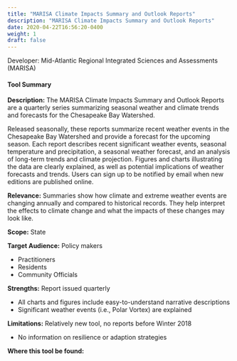 ```yaml
---
title: "MARISA Climate Impacts Summary and Outlook Reports"
description: "MARISA Climate Impacts Summary and Outlook Reports"
date: 2020-04-22T16:56:20-0400
weight: 1
draft: false
---
```

Developer: Mid-Atlantic Regional Integrated Sciences and Assessments (MARISA)

#### Tool Summary
**Description:** The MARISA Climate Impacts Summary and Outlook Reports are a quarterly series summarizing seasonal weather and climate trends and forecasts for the Chesapeake Bay Watershed.

Released seasonally, these reports summarize recent weather events in the Chesapeake Bay Watershed and provide a forecast for the upcoming season. Each report describes recent significant weather events, seasonal temperature and precipitation, a seasonal weather forecast, and an analysis of long-term trends and climate projection. Figures and charts illustrating the data are clearly explained, as well as potential implications of weather forecasts and trends. Users can sign up to be notified by email when new editions are published online.

**Relevance:** Summaries show how climate and extreme weather events are changing annually and compared to historical records. They help interpret the effects to climate change and what the impacts of these changes may look like.

**Scope:** State

**Target Audience:** Policy makers
* Practitioners
* Residents
* Community Officials

**Strengths:** Report issued quarterly
* All charts and figures include easy-to-understand narrative descriptions
* Significant weather events (i.e., Polar Vortex) are explained

**Limitations:** Relatively new tool, no reports before Winter 2018
* No information on resilience or adaption strategies

**Where this tool be found:** 
